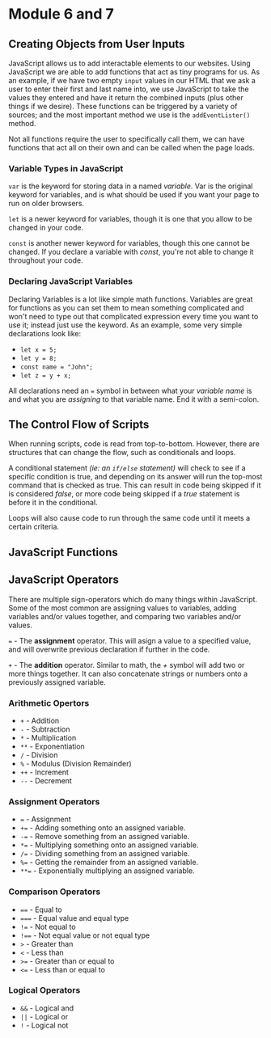 # Module 6 and 7

## Creating Objects from User Inputs

JavaScript allows us to add interactable elements to our websites. Using JavaScript we are able to add functions that act as tiny programs for us. As an example, if we have two empty `input` values in our HTML that we ask a user to enter their first and last name into, we use JavaScript to take the values they entered and have it return the combined inputs (plus other things if we desire). These functions can be triggered by a variety of sources; and the most important method we use is the `addEventLister()` method.

Not all functions require the user to specifically call them, we can have functions that act all on their own and can be called when the page loads.

### Variable Types in JavaScript

`var` is the keyword for storing data in a named *variable*. Var is the original keyword for variables, and is what should be used if you want your page to run on older browsers.

`let` is a newer keyword for variables, though it is one that you allow to be changed in your code.

`const` is another newer keyword for variables, though this one cannot be changed. If you declare a variable with *const*, you're not able to change it throughout your code.

### Declaring JavaScript Variables

Declaring Variables is a lot like simple math functions. Variables are great for functions as you can set them to mean something complicated and won't need to type out that complicated expression every time you want to use it; instead just use the keyword. As an example, some very simple declarations look like:

- `let x = 5;`
- `let y = 8;`
- `const name = "John";`
- `let z = y + x;`

All declarations need an `=` symbol in between what your *variable name* is and what you are *assigning* to that variable name. End it with a semi-colon.

## The Control Flow of Scripts

When running scripts, code is read from top-to-bottom. However, there are structures that can change the flow, such as conditionals and loops.

A conditional statement *(ie: an `if/else` statement)* will check to see if a specific condition is true, and depending on its answer will run the top-most command that is checked as true. This can result in code being skipped if it is considered *false*, or more code being skipped if a *true* statement is before it in the conditional.

Loops will also cause code to run through the same code until it meets a certain criteria. 

## JavaScript Functions

## JavaScript Operators

There are multiple sign-operators which do many things within JavaScript. Some of the most common are assigning values to variables, adding variables and/or values together, and comparing two variables and/or values.

`=` - The **assignment** operator. This will asign a value to a specified value, and will overwrite previous declaration if further in the code.

`+` - The **addition** operator. Similar to math, the *+* symbol will add two or more things together. It can also concatenate strings or numbers onto a previously assigned variable.

### Arithmetic Opertors

- `+` - Addition
- `-` - Subtraction
- `*` - Multiplication
- `**` - Exponentiation
- `/` - Division
- `%` - Modulus (Division Remainder)
- `++` - Increment
- `--` - Decrement

### Assignment Operators

- `=` - Assignment
- `+=` - Adding something onto an assigned variable.
- `-=` - Remove something from an assigned variable.
- `*=` - Multiplying something onto an assigned variable.
- `/=` - Dividing something from an assigned variable.
- `%=` - Getting the remainder from an assigned variable.
- `**=` - Exponentially multiplying an assigned variable.

### Comparison Operators

- `==` - Equal to
- `===` - Equal value and equal type
- `!=` - Not equal to
- `!==` - Not equal value or not equal type
- `>` - Greater than
- `<` - Less than
- `>=` - Greater than or equal to
- `<=` - Less than or equal to

### Logical Operators

- `&&` - Logical and
- `||` - Logical or
- `!` - Logical not
